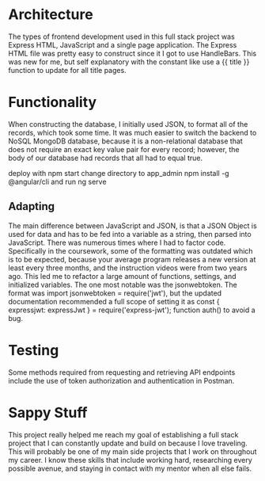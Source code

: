 <h1>Architecture</h1> 
The types of frontend development used in this full stack project was Express HTML,
JavaScript and a single page application.
The Express HTML file was pretty easy to construct since it I got to use HandleBars.
This was new for me,
but self explanatory with the constant like use a {{ title }} function to update for all title pages. 

<h1>Functionality</h2>
When constructing the database, I initially used JSON, to format all of the records, which took some time.
It was much easier to switch the backend to NoSQL MongoDB database,
because it is a non-relational database that does not require an exact key value pair for every record;
however, the body of our database had records that all had to equal true. 

deploy with npm start 
change directory to app_admin npm install -g @angular/cli and run ng serve


<h2>Adapting</h2>
The main difference between JavaScript and JSON,
is that a JSON Object is used for data and has to be fed into a variable as a string,
then parsed into JavaScript. 
There was numerous times where I had to factor code.
Specifically in the coursework, some of the formatting was outdated which is to be expected,
because your average program releases a new version at least every three months,
and the instruction videos were from two years ago.
This led me to refactor a large amount of functions, settings, and initialized variables.
The one most notable was the jsonwebtoken.
The format was import jsonwebtoken = require('jwt'),
but the updated documentation recommended a full scope of setting it as const { expressjwt:
expressJwt } = require('express-jwt'); function auth() to avoid a bug. 

<h1>Testing</h1>
Some methods
required from requesting and retrieving API endpoints include the use of token authorization and authentication in Postman.

<h1>Sappy Stuff</h1>
This project really helped me
reach my goal of establishing a full stack project that I can constantly update and build on because I love traveling.
This will probably be one of my main side projects that I work on throughout my career.
I know these skills that include working hard, researching every possible avenue,
and staying in contact with my mentor when all else fails. 
